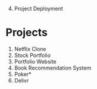 4. Project Deployment

# Projects

1. Netflix Clone
2. Stock Portfolio
3. Portfolio Website
4. Book Recommendation System
5. Poker\*
6. Delivr
